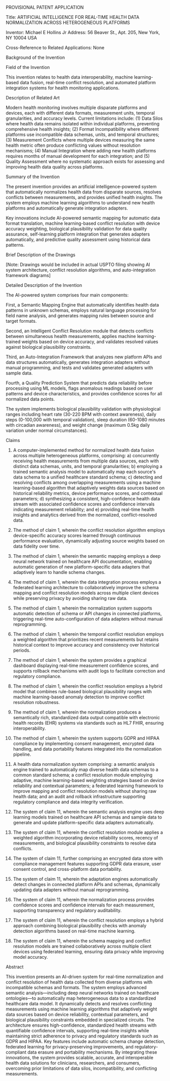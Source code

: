 PROVISIONAL PATENT APPLICATION

Title: ARTIFICIAL INTELLIGENCE FOR REAL-TIME HEALTH DATA NORMALIZATION ACROSS HETEROGENEOUS PLATFORMS

Inventor: Michael E Hollins Jr
Address: 56 Beaver St., Apt. 205, New York, NY 10004 USA

Cross-Reference to Related Applications: None

Background of the Invention

Field of the Invention

This invention relates to health data interoperability, machine learning-based data fusion, real-time conflict resolution, and automated platform integration systems for health monitoring applications.

Description of Related Art

Modern health monitoring involves multiple disparate platforms and devices, each with different data formats, measurement units, temporal granularities, and accuracy levels. Current limitations include: (1) Data Silos where health data remains isolated within individual platforms, preventing comprehensive health insights; (2) Format Incompatibility where different platforms use incompatible data schemas, units, and temporal structures; (3) Measurement Conflicts where multiple devices measuring the same health metric often produce conflicting values without resolution mechanisms; (4) Manual Integration where adding new health platforms requires months of manual development for each integration; and (5) Quality Assessment where no systematic approach exists for assessing and improving health data quality across platforms.

Summary of the Invention

The present invention provides an artificial intelligence-powered system that automatically normalizes health data from disparate sources, resolves conflicts between measurements, and provides unified health insights. The system employs machine learning algorithms to understand new health platforms and automatically generate integration adapters.

Key innovations include AI-powered semantic mapping for automatic data format translation, machine learning-based conflict resolution with device accuracy weighting, biological plausibility validation for data quality assurance, self-learning platform integration that generates adapters automatically, and predictive quality assessment using historical data patterns.

Brief Description of the Drawings

[Note: Drawings would be included in actual USPTO filing showing AI system architecture, conflict resolution algorithms, and auto-integration framework diagrams]

Detailed Description of the Invention

The AI-powered system comprises four main components:

First, a Semantic Mapping Engine that automatically identifies health data patterns in unknown schemas, employs natural language processing for field name analysis, and generates mapping rules between source and target formats.

Second, an Intelligent Conflict Resolution module that detects conflicts between simultaneous health measurements, applies machine learning-trained weights based on device accuracy, and validates resolved values against biological plausibility constraints.

Third, an Auto-Integration Framework that analyzes new platform APIs and data structures automatically, generates integration adapters without manual programming, and tests and validates generated adapters with sample data.

Fourth, a Quality Prediction System that predicts data reliability before processing using ML models, flags anomalous readings based on user patterns and device characteristics, and provides confidence scores for all normalized data points.

The system implements biological plausibility validation with physiological ranges including heart rate (30-220 BPM with context awareness), daily steps (0-100,000 with temporal validation), sleep duration (60-1080 minutes with circadian awareness), and weight change (maximum 0.5kg daily variation under normal circumstances).

Claims

1. A computer-implemented method for normalized health data fusion across multiple heterogeneous platforms, comprising:
   a) concurrently receiving health measurements from multiple data sources, each with distinct data schemas, units, and temporal granularities;
   b) employing a trained semantic analysis model to automatically map each source's data schema to a unified healthcare standard schema;
   c) detecting and resolving conflicts among overlapping measurements using a machine learning-based algorithm that adaptively weights data sources based on historical reliability metrics, device performance scores, and contextual parameters;
   d) synthesizing a consistent, high-confidence health data stream with associated confidence scores and confidence intervals indicating measurement reliability; and
   e) providing real-time health insights and analytics derived from the normalized, conflict-resolved data.

2. The method of claim 1, wherein the conflict resolution algorithm employs device-specific accuracy scores learned through continuous performance evaluation, dynamically adjusting source weights based on data fidelity over time.

3. The method of claim 1, wherein the semantic mapping employs a deep neural network trained on healthcare API documentation, enabling automatic generation of new platform-specific data adapters that adaptively learn to handle schema changes.

4. The method of claim 1, wherein the data integration process employs a federated learning architecture to collaboratively improve the schema mapping and conflict resolution models across multiple client devices while preserving privacy by avoiding sharing raw data.

5. The method of claim 1, wherein the normalization system supports automatic detection of schema or API changes in connected platforms, triggering real-time auto-configuration of data adapters without manual reprogramming.

6. The method of claim 1, wherein the temporal conflict resolution employs a weighted algorithm that prioritizes recent measurements but retains historical context to improve accuracy and consistency over historical periods.

7. The method of claim 1, wherein the system provides a graphical dashboard displaying real-time measurement confidence scores, and supports rollback mechanisms with audit logs to facilitate correction and regulatory compliance.

8. The method of claim 1, wherein the conflict resolution employs a hybrid model that combines rule-based biological plausibility ranges with machine learning-based anomaly detection to improve conflict resolution robustness.

9. The method of claim 1, wherein the normalization produces a semantically rich, standardized data output compatible with electronic health records (EHR) systems via standards such as HL7 FHIR, ensuring interoperability.

10. The method of claim 1, wherein the system supports GDPR and HIPAA compliance by implementing consent management, encrypted data handling, and data portability features integrated into the normalization pipeline.

11. A health data normalization system comprising:
    a semantic analysis engine trained to automatically map diverse health data schemas to a common standard schema;
    a conflict resolution module employing adaptive, machine learning-based weighting strategies based on device reliability and contextual parameters;
    a federated learning framework to improve mapping and conflict resolution models without sharing raw health data;
    and an audit and rollback infrastructure supporting regulatory compliance and data integrity verification.

12. The system of claim 11, wherein the semantic analysis engine uses deep learning models trained on healthcare API schemas and sample data to generate and update platform-specific data adapters automatically.

13. The system of claim 11, wherein the conflict resolution module applies a weighted algorithm incorporating device reliability scores, recency of measurements, and biological plausibility constraints to resolve data conflicts.

14. The system of claim 11, further comprising an encrypted data store with compliance management features supporting GDPR data erasure, user consent control, and cross-platform data portability.

15. The system of claim 11, wherein the adaptation engines automatically detect changes in connected platform APIs and schemas, dynamically updating data adapters without manual reprogramming.

16. The system of claim 11, wherein the normalization process provides confidence scores and confidence intervals for each measurement, supporting transparency and regulatory auditability.

17. The system of claim 11, wherein the conflict resolution employs a hybrid approach combining biological plausibility checks with anomaly detection algorithms based on real-time machine learning.

18. The system of claim 11, wherein the schema mapping and conflict resolution models are trained collaboratively across multiple client devices using federated learning, ensuring data privacy while improving model accuracy.

Abstract

This invention presents an AI-driven system for real-time normalization and conflict resolution of health data collected from diverse platforms with incompatible schemas and formats. The system employs advanced semantic analysis—including deep neural networks trained on healthcare ontologies—to automatically map heterogeneous data to a standardized healthcare data model. It dynamically detects and resolves conflicting measurements using machine learning algorithms that adaptively weight data sources based on device reliability, contextual parameters, and biological plausibility constraints embedded in specialized circuits. The architecture ensures high-confidence, standardized health streams with quantifiable confidence intervals, supporting real-time insights while maintaining strict adherence to privacy and regulatory standards such as GDPR and HIPAA. Key features include automatic schema change detection, federated learning for privacy-preserving improvements, and regulatory-compliant data erasure and portability mechanisms. By integrating these innovations, the system provides scalable, accurate, and interoperable health data solutions for clinicians, researchers, and consumers, overcoming prior limitations of data silos, incompatibility, and conflicting measurements.